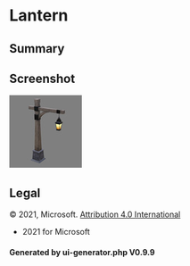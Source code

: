 # Lantern

## Summary

 

## Screenshot

![screenshot](screenshot/screenshot.jpg)

## Legal

&copy; 2021, Microsoft. [Attribution 4.0 International]()

 - 2021 for Microsoft

#### Generated by ui-generator.php V0.9.9
